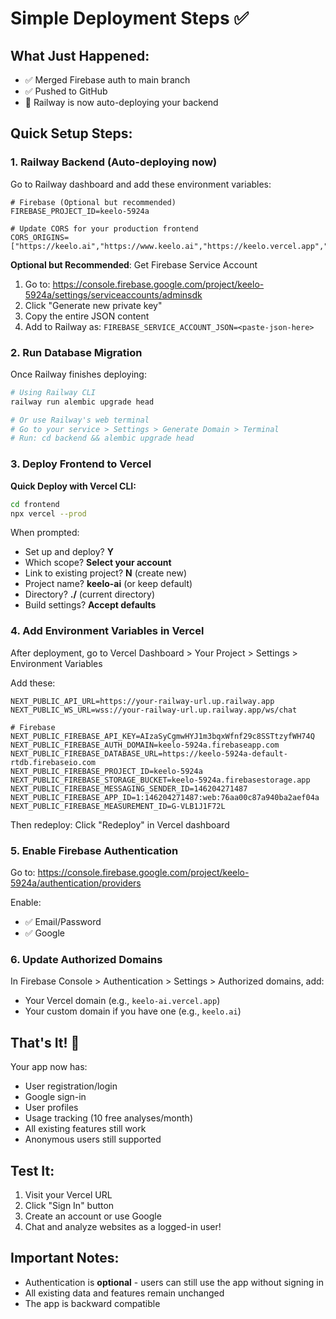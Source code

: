 # Simple Deployment Steps ✅

## What Just Happened:
- ✅ Merged Firebase auth to main branch
- ✅ Pushed to GitHub
- 🔄 Railway is now auto-deploying your backend

## Quick Setup Steps:

### 1. Railway Backend (Auto-deploying now)
Go to Railway dashboard and add these environment variables:

```env
# Firebase (Optional but recommended)
FIREBASE_PROJECT_ID=keelo-5924a

# Update CORS for your production frontend
CORS_ORIGINS=["https://keelo.ai","https://www.keelo.ai","https://keelo.vercel.app","http://localhost:3000"]
```

**Optional but Recommended**: Get Firebase Service Account
1. Go to: https://console.firebase.google.com/project/keelo-5924a/settings/serviceaccounts/adminsdk
2. Click "Generate new private key"
3. Copy the entire JSON content
4. Add to Railway as: `FIREBASE_SERVICE_ACCOUNT_JSON=<paste-json-here>`

### 2. Run Database Migration
Once Railway finishes deploying:

```bash
# Using Railway CLI
railway run alembic upgrade head

# Or use Railway's web terminal
# Go to your service > Settings > Generate Domain > Terminal
# Run: cd backend && alembic upgrade head
```

### 3. Deploy Frontend to Vercel

**Quick Deploy with Vercel CLI:**
```bash
cd frontend
npx vercel --prod
```

When prompted:
- Set up and deploy? **Y**
- Which scope? **Select your account**
- Link to existing project? **N** (create new)
- Project name? **keelo-ai** (or keep default)
- Directory? **./** (current directory)
- Build settings? **Accept defaults**

### 4. Add Environment Variables in Vercel

After deployment, go to Vercel Dashboard > Your Project > Settings > Environment Variables

Add these:
```env
NEXT_PUBLIC_API_URL=https://your-railway-url.up.railway.app
NEXT_PUBLIC_WS_URL=wss://your-railway-url.up.railway.app/ws/chat

# Firebase
NEXT_PUBLIC_FIREBASE_API_KEY=AIzaSyCgmwHYJ1m3bqxWfnf29c8SSTtzyfWH74Q
NEXT_PUBLIC_FIREBASE_AUTH_DOMAIN=keelo-5924a.firebaseapp.com
NEXT_PUBLIC_FIREBASE_DATABASE_URL=https://keelo-5924a-default-rtdb.firebaseio.com
NEXT_PUBLIC_FIREBASE_PROJECT_ID=keelo-5924a
NEXT_PUBLIC_FIREBASE_STORAGE_BUCKET=keelo-5924a.firebasestorage.app
NEXT_PUBLIC_FIREBASE_MESSAGING_SENDER_ID=146204271487
NEXT_PUBLIC_FIREBASE_APP_ID=1:146204271487:web:76aa00c87a940ba2aef04a
NEXT_PUBLIC_FIREBASE_MEASUREMENT_ID=G-VLB1J1F72L
```

Then redeploy: Click "Redeploy" in Vercel dashboard

### 5. Enable Firebase Authentication

Go to: https://console.firebase.google.com/project/keelo-5924a/authentication/providers

Enable:
- ✅ Email/Password
- ✅ Google

### 6. Update Authorized Domains

In Firebase Console > Authentication > Settings > Authorized domains, add:
- Your Vercel domain (e.g., `keelo-ai.vercel.app`)
- Your custom domain if you have one (e.g., `keelo.ai`)

## That's It! 🎉

Your app now has:
- User registration/login
- Google sign-in
- User profiles
- Usage tracking (10 free analyses/month)
- All existing features still work
- Anonymous users still supported

## Test It:
1. Visit your Vercel URL
2. Click "Sign In" button
3. Create an account or use Google
4. Chat and analyze websites as a logged-in user!

## Important Notes:
- Authentication is **optional** - users can still use the app without signing in
- All existing data and features remain unchanged
- The app is backward compatible